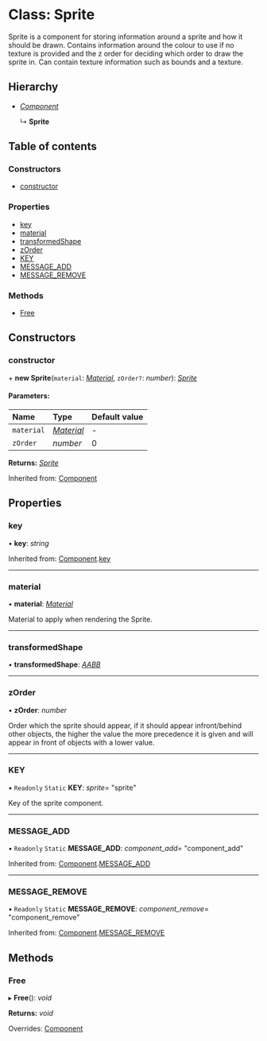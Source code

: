 # Class: Sprite

Sprite is a component for storing information around a sprite
and how it should be drawn. Contains information around the
colour to use if no texture is provided and the z order for
deciding which order to draw the sprite in.
Can contain texture information such as bounds and a texture.

## Hierarchy

* [*Component*](component.md)

  ↳ **Sprite**

## Table of contents

### Constructors

- [constructor](sprite.md#constructor)

### Properties

- [key](sprite.md#key)
- [material](sprite.md#material)
- [transformedShape](sprite.md#transformedshape)
- [zOrder](sprite.md#zorder)
- [KEY](sprite.md#key)
- [MESSAGE\_ADD](sprite.md#message_add)
- [MESSAGE\_REMOVE](sprite.md#message_remove)

### Methods

- [Free](sprite.md#free)

## Constructors

### constructor

\+ **new Sprite**(`material`: [*Material*](material.md), `zOrder?`: *number*): [*Sprite*](sprite.md)

#### Parameters:

Name | Type | Default value |
:------ | :------ | :------ |
`material` | [*Material*](material.md) | - |
`zOrder` | *number* | 0 |

**Returns:** [*Sprite*](sprite.md)

Inherited from: [Component](component.md)

## Properties

### key

• **key**: *string*

Inherited from: [Component](component.md).[key](component.md#key)

___

### material

• **material**: [*Material*](material.md)

Material to apply when rendering the Sprite.

___

### transformedShape

• **transformedShape**: [*AABB*](aabb.md)

___

### zOrder

• **zOrder**: *number*

Order which the sprite should appear, if it should appear infront/behind other
objects, the higher the value the more precedence it is given and will
appear in front of objects with a lower value.

___

### KEY

▪ `Readonly` `Static` **KEY**: *sprite*= "sprite"

Key of the sprite component.

___

### MESSAGE\_ADD

▪ `Readonly` `Static` **MESSAGE\_ADD**: *component_add*= "component\_add"

Inherited from: [Component](component.md).[MESSAGE_ADD](component.md#message_add)

___

### MESSAGE\_REMOVE

▪ `Readonly` `Static` **MESSAGE\_REMOVE**: *component_remove*= "component\_remove"

Inherited from: [Component](component.md).[MESSAGE_REMOVE](component.md#message_remove)

## Methods

### Free

▸ **Free**(): *void*

**Returns:** *void*

Overrides: [Component](component.md)
